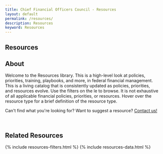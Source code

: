 ```yaml
---
title: Chief Financial Officers Council - Resources
layout: default
permalink: /resources/
description: Resources
keyword: Resources
---
```


<section class="usa-hero grid-container about-the-council margin-bottom-5">
    <div class="grid-row grid-gap padding-top-6 padding-bottom-6">
        <div class="grid-col-10 grid-offset-1">
            <div class="priority-tag-line">
                <h1 class="margin-0 font-ui-2xl">Resources</h1>
            </div>
        </div>
    </div>
</section>

<section class="usa-graphic-list">
    <div class="grid-container">
        <h2 class="margin-bottom-0">About</h2>
        <div class="usa-graphic-list__row grid-row grid-gap margin-0">
            <p class="padding-top-1 margin-0">Welcome to the Resources library. This is a high-level look at policies, priorities, training, playbooks, and more, in federal financial
            management. This is a living catalog that is consistently updated as policies, priorities, and resources evolve. Use the filters on the le to browse. It is not exhaustive of all applicable financial policies, priorities, or resources. Hover over the resource type for a brief definition of the
                resource type.</p>
            <p class="padding-top-1 margin-0">Can't find what you're looking for? Want to suggest a resource? <a href="mailto:CFOC.support@gsa.gov">Contact us!</a></p>
            <br>
        </div>
        <h2 class="margin-bottom-0">Related Resources</h2>
    </div>
</section>
<section class="usa-graphic-list margin-bottom-4 margin-top-4">
    <div class="grid-container">
        <div class="usa-graphic-list__row grid-row grid-gap">
            {% include resources-filters.html %}
            {% include resources-data.html %}
        </div>
    </div>
</section>
